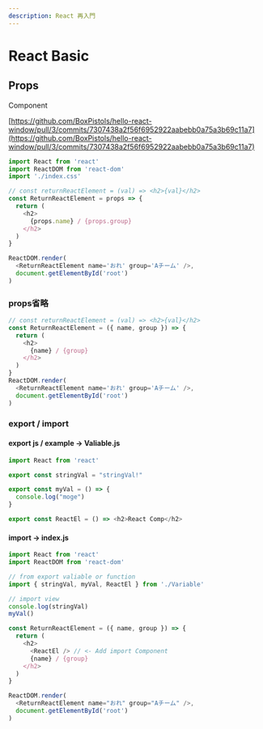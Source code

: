 ```yaml
---
description: React 再入門
---
```


# React Basic

## Props

Component

[https://github.com/BoxPistols/hello-react-window/pull/3/commits/7307438a2f56f6952922aabebb0a75a3b69c11a7](https://github.com/BoxPistols/hello-react-window/pull/3/commits/7307438a2f56f6952922aabebb0a75a3b69c11a7)

```javascript
import React from 'react'
import ReactDOM from 'react-dom'
import './index.css'

// const returnReactElement = (val) => <h2>{val}</h2>
const ReturnReactElement = props => {
  return (
    <h2>
      {props.name} / {props.group}
    </h2>
  )
}

ReactDOM.render(
  <ReturnReactElement name='おれ' group='Aチーム' />,
  document.getElementById('root')
)

```

### props省略

```javascript
// const returnReactElement = (val) => <h2>{val}</h2>
const ReturnReactElement = ({ name, group }) => {
  return (
    <h2>
      {name} / {group}
    </h2>
  )
}
ReactDOM.render(
  <ReturnReactElement name='おれ' group='Aチーム' />,
  document.getElementById('root')
)
```

### export / import

#### export js / example -&gt; Valiable.js

```javascript
import React from 'react'

export const stringVal = "stringVal!"

export const myVal = () => {
  console.log("moge")
}

export const ReactEl = () => <h2>React Comp</h2>
```

#### import -&gt; index.js

```javascript
import React from 'react'
import ReactDOM from 'react-dom'

// from export valiable or function
import { stringVal, myVal, ReactEl } from './Variable'

// import view
console.log(stringVal)
myVal()

const ReturnReactElement = ({ name, group }) => {
  return (
    <h2>
      <ReactEl /> // <- Add import Component
      {name} / {group}
    </h2>
  )
}

ReactDOM.render(
  <ReturnReactElement name="おれ" group="Aチーム" />,
  document.getElementById('root')
)
```





